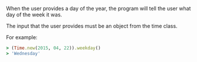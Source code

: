 When the user provides a day of the year, the program will tell the user what day of the week it was.

The input that the user provides must be an object from the time class.

For example:

```ruby
> (Time.new(2015, 04, 22)).weekday()
> 'Wednesday'
```

